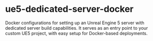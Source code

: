 # ue5-dedicated-server-docker
Docker configurations for setting up an Unreal Engine 5 server with dedicated server build capabilities. It serves as an entry point to your custom UE5 project, with easy setup for Docker-based deployments.
